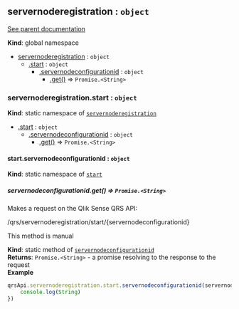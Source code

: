 <a name="servernoderegistration"></a>
## servernoderegistration : <code>object</code>
[See parent documentation](qrs.md)

**Kind**: global namespace  

* [servernoderegistration](#servernoderegistration) : <code>object</code>
  * [.start](#servernoderegistration.start) : <code>object</code>
    * [.servernodeconfigurationid](#servernoderegistration.start.servernodeconfigurationid) : <code>object</code>
      * [.get()](#servernoderegistration.start.servernodeconfigurationid.get) ⇒ <code>Promise.&lt;String&gt;</code>

<a name="servernoderegistration.start"></a>
### servernoderegistration.start : <code>object</code>
**Kind**: static namespace of <code>[servernoderegistration](#servernoderegistration)</code>  

* [.start](#servernoderegistration.start) : <code>object</code>
  * [.servernodeconfigurationid](#servernoderegistration.start.servernodeconfigurationid) : <code>object</code>
    * [.get()](#servernoderegistration.start.servernodeconfigurationid.get) ⇒ <code>Promise.&lt;String&gt;</code>

<a name="servernoderegistration.start.servernodeconfigurationid"></a>
#### start.servernodeconfigurationid : <code>object</code>
**Kind**: static namespace of <code>[start](#servernoderegistration.start)</code>  
<a name="servernoderegistration.start.servernodeconfigurationid.get"></a>
##### servernodeconfigurationid.get() ⇒ <code>Promise.&lt;String&gt;</code>
Makes a request on the Qlik Sense QRS API:

/qrs/servernoderegistration/start/{servernodeconfigurationid}

This method is manual

**Kind**: static method of <code>[servernodeconfigurationid](#servernoderegistration.start.servernodeconfigurationid)</code>  
**Returns**: <code>Promise.&lt;String&gt;</code> - a promise resolving to the response to the request  
**Example**  
```javascript
qrsApi.servernoderegistration.start.servernodeconfigurationid(servernodeconfigurationid).get().then(function(String) {
	console.log(String)
})
```
